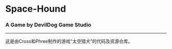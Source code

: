 # Space-Hound

###                   A Game by DevilDog Game Studio
-------------------------------------------------------
这是由Cross和Phree制作的游戏“太空猎犬”的代码及资源仓库。
